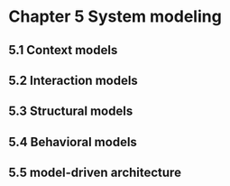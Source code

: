 # Chapter 5 System modeling


## 5.1 Context models



## 5.2 Interaction models



## 5.3 Structural models



## 5.4 Behavioral models



## 5.5 model-driven architecture



